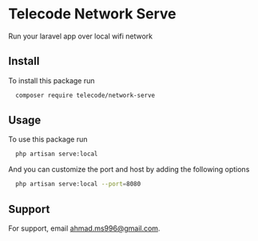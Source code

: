 
# Telecode Network Serve

Run your laravel app over local wifi network

## Install

To install this package run

```bash
  composer require telecode/network-serve
```


## Usage

To use this package run

```bash
  php artisan serve:local
```
And you can customize the port and host by adding the following options

```bash
  php artisan serve:local --port=8080 
```
## Support

For support, email ahmad.ms996@gmail.com.

